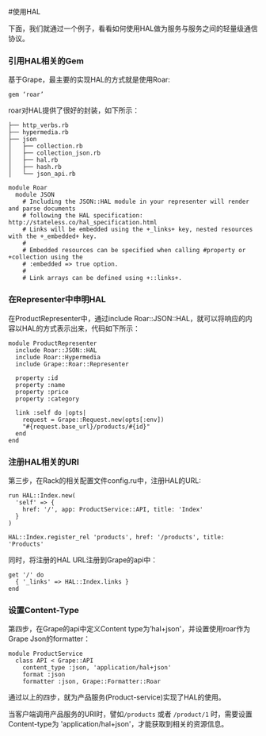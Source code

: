 #使用HAL

下面，我们就通过一个例子，看看如何使用HAL做为服务与服务之间的轻量级通信协议。

### 引用HAL相关的Gem

基于Grape，最主要的实现HAL的方式就是使用Roar:

```
gem ‘roar’
```

roar对HAL提供了很好的封装，如下所示：

```
├── http_verbs.rb
├── hypermedia.rb
├── json
│   ├── collection.rb
│   ├── collection_json.rb
│   ├── hal.rb
│   ├── hash.rb
│   └── json_api.rb
```

```
module Roar
  module JSON
    # Including the JSON::HAL module in your representer will render and parse documents
    # following the HAL specification: http://stateless.co/hal_specification.html
    # Links will be embedded using the +_links+ key, nested resources with the +_embedded+ key.
    #
    # Embedded resources can be specified when calling #property or +collection using the
    # :embedded => true option.
    #
    # Link arrays can be defined using +::links+.

```


### 在Representer中申明HAL

在ProductRepresenter中，通过include Roar::JSON::HAL，就可以将响应的内容以HAL的方式表示出来，代码如下所示：

```
module ProductRepresenter
  include Roar::JSON::HAL
  include Roar::Hypermedia
  include Grape::Roar::Representer

  property :id
  property :name
  property :price
  property :category

  link :self do |opts|
    request = Grape::Request.new(opts[:env])
    "#{request.base_url}/products/#{id}"
  end
end

```

### 注册HAL相关的URI

第三步，在Rack的相关配置文件config.ru中，注册HAL的URL:

```
run HAL::Index.new(
  'self' => {
    href: '/', app: ProductService::API, title: 'Index'
  }
)

HAL::Index.register_rel 'products', href: '/products', title: 'Products'
```

同时，将注册的HAL URL注册到Grape的api中：
```
get '/' do
  { '_links' => HAL::Index.links }
end
```

### 设置Content-Type

第四步，在Grape的api中定义Content type为’hal+json'，并设置使用roar作为Grape Json的formatter：

```
module ProductService
  class API < Grape::API
    content_type :json, 'application/hal+json'
    format :json
    formatter :json, Grape::Formatter::Roar

```

通过以上的四步，就为产品服务(Product-service)实现了HAL的使用。

当客户端调用产品服务的URI时，譬如```/products``` 或者 ```/product/1``` 时，需要设置Content-type为 'application/hal+json'，才能获取到相关的资源信息。